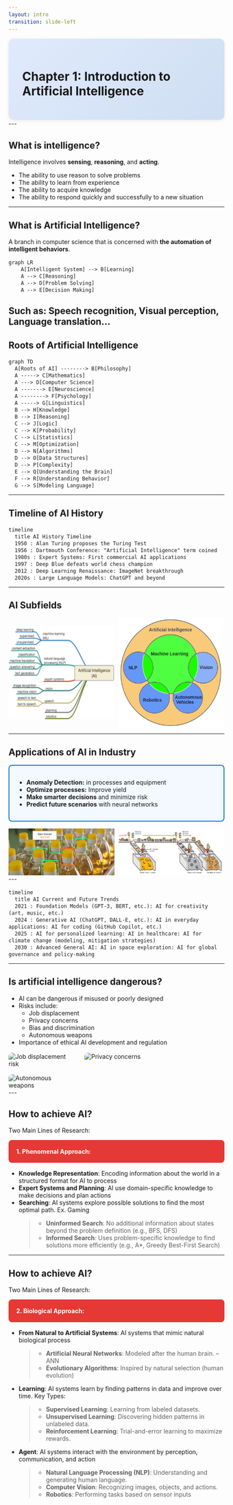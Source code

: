 ```yaml
---
layout: intro
transition: slide-left
---
```



<div style="background: linear-gradient(135deg, #e0eafc 0%, #cfdef3 100%); padding: 2rem; border-radius: 12px; box-shadow: 0 2px 8px rgba(0,0,0,0.07);">

# Chapter 1: Introduction to Artificial Intelligence
</div>
---

  ## What is intelligence?

Intelligence involves **sensing**, **reasoning**, and **acting**.
- The ability to use reason to solve problems
- The ability to learn from experience
- The ability to acquire knowledge
- The ability to respond quickly and successfully to a new situation

---

  ## What is Artificial Intelligence?
    
  A branch in computer science that is concerned with **the automation of intelligent behaviors**.

```mermaid
graph LR
    A[Intelligent System] --> B[Learning]
    A --> C[Reasoning]
    A --> D[Problem Solving]
    A --> E[Decision Making]
```
Such as: Speech recognition, Visual perception, Language translation...
---

## Roots of Artificial Intelligence 

```mermaid
graph TD
  A[Roots of AI] --------> B[Philosophy]
  A -----> C[Mathematics]
  A ---> D[Computer Science]
  A -------> E[Neuroscience]
  A --------> F[Psychology]
  A -----> G[Linguistics]
  B --> H[Knowledge]
  B --> I[Reasoning]
  C --> J[Logic]
  C --> K[Probability]
  C --> L[Statistics]
  C --> M[Optimization]
  D --> N[Algorithms]
  D --> O[Data Structures]
  D --> P[Complexity]
  E --> Q[Understanding the Brain]
  F --> R[Understanding Behavior]
  G --> S[Modeling Language]
```
---

## Timeline of AI History

```mermaid
timeline
  title AI History Timeline
  1950 : Alan Turing proposes the Turing Test
  1956 : Dartmouth Conference: "Artificial Intelligence" term coined
  1980s : Expert Systems: First commercial AI applications
  1997 : Deep Blue defeats world chess champion
  2012 : Deep Learning Renaissance: ImageNet breakthrough
  2020s : Large Language Models: ChatGPT and beyond
```

---

## AI Subfields

<div style="display: flex; justify-content: space-between; align-items: center;">
  <img src="/images/ch1/image.png" alt="alt text" style="width: 49%;" />
  <img src="/images/ch1/image-1.png" alt="alt text" style="width: 49%;" />
</div>

---

## Applications of AI in Industry

<div style="border: 2px solid #0078D4; border-radius: 8px; padding: 16px; background-color: #f3f9ff; margin-bottom: 16px;">
<ul>
  <li><strong>Anomaly Detection:</strong> in processes and equipment</li>
  <li><strong>Optimize processes:</strong> Improve yield</li>
  <li><strong>Make smarter decisions</strong> and minimize risk</li>
  <li><strong>Predict future scenarios</strong> with neural networks</li>
</ul>
</div>

<div style="display: flex; justify-content: space-between; align-items: center;">
  <img src="/images/ch1/image-ind.png" alt="alt text" style="width: 49%;" />
  <img src="/images/ch1/image-ind2.png" alt="alt text" style="width: 49%;" />
</div>
---

```mermaid
timeline
  title AI Current and Future Trends
  2021 : Foundation Models (GPT-3, BERT, etc.): AI for creativity (art, music, etc.)
  2024 : Generative AI (ChatGPT, DALL-E, etc.): AI in everyday applications: AI for coding (GitHub Copilot, etc.)
  2025 : AI for personalized learning: AI in healthcare: AI for climate change (modeling, mitigation strategies)
  2030 : Advanced General AI: AI in space exploration: AI for global governance and policy-making
```
---

## Is artificial intelligence dangerous?
- AI can be dangerous if misused or poorly designed
- Risks include:
  - Job displacement
  - Privacy concerns
  - Bias and discrimination
  - Autonomous weapons  
- Importance of ethical AI development and regulation

<div style="display: flex; gap: 16px; flex-wrap: wrap; margin-top: 16px;">
  <img src="https://images.unsplash.com/photo-1515378791036-0648a3ef77b2?auto=format&fit=crop&w=400&q=80" alt="Job displacement risk" style="width: 32%; border-radius: 8px;" />
  <img src="https://images.unsplash.com/photo-1504384308090-c894fdcc538d?auto=format&fit=crop&w=400&q=80" alt="Privacy concerns" style="width: 32%; border-radius: 8px;" />
  <img src="https://imageio.forbes.com/blogs-images/cognitiveworld/files/2019/01/RobotWarfare-F-1200x675.jpg?format=jpg&height=900&width=1600&fit=bounds" alt="Autonomous weapons" style="width: 32%; border-radius: 8px;" />

</div>
---

## How to achieve AI?

Two Main Lines of Research:

<div style="border: 2px solid #e53935; background-color: #e53935; color: #fff; border-radius: 8px; padding: 16px; margin-bottom: 16px;">
<strong>1. Phenomenal Approach:</strong>
</div>

- **Knowledge Representation**: Encoding information about the world in a structured format for AI to process
- **Expert Systems and Planning**: AI use domain-specific knowledge to make decisions and plan actions
- **Searching**: AI systems explore possible solutions to find the most optimal path. Ex. Gaming
  >- **Uninformed Search**: No additional information about states beyond the problem definition (e.g., BFS, DFS)
  >- **Informed Search**: Uses problem-specific knowledge to find solutions more efficiently (e.g., A*, Greedy Best-First Search)

---

## How to achieve AI?

Two Main Lines of Research:

<div style="border: 2px solid #e53935; background-color: #e53935; color: #fff; border-radius: 8px; padding: 16px; margin-bottom: 16px;">
<strong>2. Biological Approach:</strong>
</div>

- **From Natural to Artificial Systems**: AI systems that mimic natural biological process
  >- **Artificial Neural Networks**: Modeled after the human brain. – ANN 
  >- **Evolutionary Algorithms**: Inspired by natural selection (human evolution)
- **Learning**: AI systems learn by finding patterns in data and improve over time. Key Types:
  >- **Supervised Learning**: Learning from labeled datasets.
  >- **Unsupervised Learning**: Discovering hidden patterns in unlabeled data.
  >- **Reinforcement Learning**: Trial-and-error learning to maximize rewards.
- **Agent**: AI systems interact with the environment by perception, communication, and action
  >- **Natural Language Processing (NLP)**: Understanding and generating human language.
  >- **Computer Vision**: Recognizing images, objects, and actions.
  >- **Robotics**: Performing tasks based on sensor inputs



